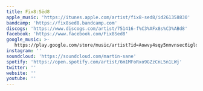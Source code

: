 ```yaml
---
title: Fïx8:Sëd8
apple_music: 'https://itunes.apple.com/artist/fix8-sed8/id261358830'
bandcamp: 'https://fix8sed8.bandcamp.com'
discogs: 'https://www.discogs.com/artist/751416-f%C3%AFx8s%C3%ABd8'
facebook: 'https://www.facebook.com/Fix8Sed8'
google_music: >-
   https://play.google.com/store/music/artist?id=Aowvy4sqy5nmvnsec6igld5dv4u
instagram: ''
soundcloud: 'https://soundcloud.com/martin-sane'
spotify: 'https://open.spotify.com/artist/6m1MFoRxo9GZzCnL5n1LWj'
twitter: ''
website: ''
youtube: ''
---
```

